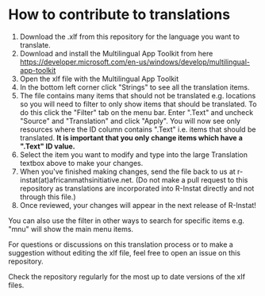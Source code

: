 # How to contribute to translations

1. Download the .xlf from this repository for the language you want to translate.
2. Download and install the Multilingual App Toolkit from here https://developer.microsoft.com/en-us/windows/develop/multilingual-app-toolkit
3. Open the xlf file with the Multilingual App Toolkit
4. In the bottom left corner click "Strings" to see all the translation items.
5. The file contains many items that should not be translated e.g. locations so you will need to filter to only show items that should be translated. To do this click the "Filter" tab on the menu bar. Enter ".Text" and uncheck "Source" and "Translation" and click "Apply". You will now see only resources where the ID column contains ".Text" i.e. items that should be translated. **It is important that you only change items which have a ".Text" ID value.**
6. Select the item you want to modify and type into the large Translation textbox above to make your changes.
7. When you've finished making changes, send the file back to us at r-instat(at)africanmathsinitiative.net. (Do not make a pull request to this repository as translations are incorporated into R-Instat directly and not through this file.) 
8. Once reviewed, your changes will appear in the next release of R-Instat!

You can also use the filter in other ways to search for specific items e.g. "mnu" will show the main menu items.

For questions or discussions on this translation process or to make a suggestion without editing the xlf file, feel free to open an issue on this repository.

Check the repository regularly for the most up to date versions of the xlf files.
